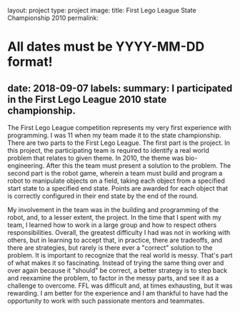 layout: project
type: project
image: 
title: First Lego League State Championship 2010
permalink:
# All dates must be YYYY-MM-DD format!
date: 2018-09-07
labels:
summary: I participated in the First Lego League 2010 state championship.
---

The First Lego League competition represents my very first experience with programming. I was 11 when my team made it to the state championship. There are two parts to the First Lego League. The first part is the project. In this project, the participating team is required to identify a real world problem that relates to given theme. In 2010, the theme was bio-engineering. After this the team must present a solution to the problem. The second part is the robot game, wherein a team must build and program a robot to manipulate objects on a field, taking each object from a specified start state to a specified end state. Points are awarded for each object that is correctly configured in their end state by the end of the round.

My involvement in the team was in the building and programming of the robot, and, to a lesser extent, the project. In the time that I spent with my team, I learned how to work in a large group and how to respect others responsibilities. Overall, the greatest difficulty I had was not in working with others, but in learning to accept that, in practice, there are tradeoffs, and there are strategies, but rarely is there ever a "correct" solution to the problem. It is important to recognize that the real world is messy. That's part of what makes it so fascinating. Instead of trying the same thing over and over again because it "should" be correct, a better strategy is to step back and reexamine the problem, to factor in the messy parts, and see it as a challenge to overcome. FFL was difficult and, at times exhausting, but it was rewarding. I am better for the experience and I am thankful to have had the opportunity to work with such passionate mentors and teammates.
